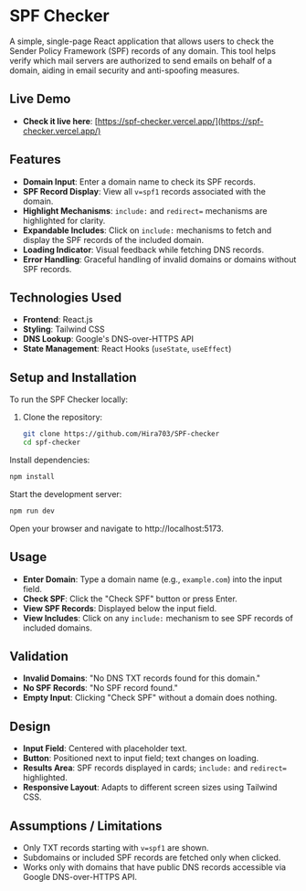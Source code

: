 
# SPF Checker

A simple, single-page React application that allows users to check the Sender Policy Framework (SPF) records of any domain. This tool helps verify which mail servers are authorized to send emails on behalf of a domain, aiding in email security and anti-spoofing measures.

## Live Demo

- **Check it live here**: [https://spf-checker.vercel.app/](https://spf-checker.vercel.app/)


## Features

- **Domain Input**: Enter a domain name to check its SPF records.
- **SPF Record Display**: View all `v=spf1` records associated with the domain.
- **Highlight Mechanisms**: `include:` and `redirect=` mechanisms are highlighted for clarity.
- **Expandable Includes**: Click on `include:` mechanisms to fetch and display the SPF records of the included domain.
- **Loading Indicator**: Visual feedback while fetching DNS records.
- **Error Handling**: Graceful handling of invalid domains or domains without SPF records.

## Technologies Used

- **Frontend**: React.js
- **Styling**: Tailwind CSS
- **DNS Lookup**: Google's DNS-over-HTTPS API
- **State Management**: React Hooks (`useState`, `useEffect`)

## Setup and Installation

To run the SPF Checker locally:

1. Clone the repository:

   ```bash
   git clone https://github.com/Hira703/SPF-checker
   cd spf-checker
   ```
Install dependencies:
```bash
npm install
```
Start the development server:
```bash
npm run dev
```
Open your browser and navigate to http://localhost:5173.


## Usage

- **Enter Domain**: Type a domain name (e.g., `example.com`) into the input field.
- **Check SPF**: Click the "Check SPF" button or press Enter.
- **View SPF Records**: Displayed below the input field.
- **View Includes**: Click on any `include:` mechanism to see SPF records of included domains.

## Validation

- **Invalid Domains**: "No DNS TXT records found for this domain."
- **No SPF Records**: "No SPF record found."
- **Empty Input**: Clicking "Check SPF" without a domain does nothing.

## Design

- **Input Field**: Centered with placeholder text.
- **Button**: Positioned next to input field; text changes on loading.
- **Results Area**: SPF records displayed in cards; `include:` and `redirect=` highlighted.
- **Responsive Layout**: Adapts to different screen sizes using Tailwind CSS.

## Assumptions / Limitations

- Only TXT records starting with `v=spf1` are shown.
- Subdomains or included SPF records are fetched only when clicked.
- Works only with domains that have public DNS records accessible via Google DNS-over-HTTPS API.